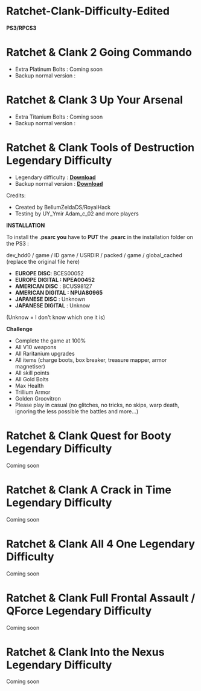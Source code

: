 # Ratchet-Clank-Difficulty-Edited

**PS3/RPCS3**

# Ratchet & Clank 2 Going Commando

- Extra Platinum Bolts : Coming soon
- Backup normal version :

# Ratchet & Clank 3 Up Your Arsenal

- Extra Titanium Bolts : Coming soon
- Backup normal version :

# Ratchet & Clank Tools of Destruction Legendary Difficulty

- Legendary difficulty : **[Download](https://www.mediafire.com/file/060bqndvl028j6g/global_cached.psarc/file)**
- Backup normal version : **[Download](https://www.mediafire.com/file/q5ulct5qccl8uc3/global_cached.psarc/file)**

Credits:
- Created by BellumZeldaDS/RoyalHack
- Testing by UY_Ymir Adam_c_02 and more players

**INSTALLATION**

To install the **.psarc you** have to **PUT** the **.psarc** in the installation folder on the PS3 :

dev_hdd0 / game / ID game / USRDIR / packed / game / global_cached (replace the original file here)

- **EUROPE DISC**: BCES00052
- **EUROPE DIGITAL : NPEA00452**
- **AMERICAN DISC** : BCUS98127
- **AMERICAN DIGITAL : NPUA80965**
- **JAPANESE DISC** : Unknown
- **JAPANESE DIGITAL** : Unknow

(Unknow = I don't know which one it is)

**Challenge**
- Complete the game at 100%
- All V10 weapons
- All Raritanium upgrades
- All items (charge boots, box breaker, treasure mapper, armor magnetiser)
- All skill points
- All Gold Bolts
- Max Health
- Trillium Armor
- Golden Groovitron
- Please play in casual (no glitches, no tricks, no skips, warp death, ignoring the less possible the battles and more...)

# Ratchet & Clank Quest for Booty Legendary Difficulty

Coming soon

# Ratchet & Clank A Crack in Time Legendary Difficulty

Coming soon

# Ratchet & Clank All 4 One Legendary Difficulty

Coming soon

# Ratchet & Clank Full Frontal Assault / QForce Legendary Difficulty

Coming soon

# Ratchet & Clank Into the Nexus Legendary Difficulty

Coming soon

